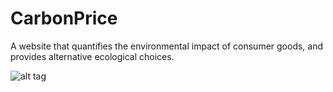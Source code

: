 # CarbonPrice
A website that quantifies the environmental impact of consumer goods, and provides alternative ecological choices. 

![alt tag](https://github.com/jamessteininger/CarbonRank/blob/master/CarbonRank_Title.png?raw=true)
